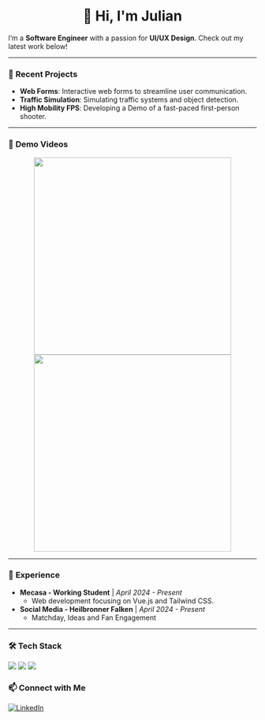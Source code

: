 
<h1 align="center">👋 Hi, I'm Julian</h1>

I’m a **Software Engineer** with a passion for **UI/UX Design**. Check out my latest work below!

---

### 🚀 **Recent Projects**
- **Web Forms**: Interactive web forms to streamline user communication.  
- **Traffic Simulation**: Simulating traffic systems and object detection.  
- **High Mobility FPS**: Developing a Demo of a fast-paced first-person shooter.

---

### 🎥 **Demo Videos**
<p align="center">
    <a href="(https://www.youtube.com/watch?v=Hk_KzLh9cA8)">
        <img src="https://portfolio-website-tau-ten-86.vercel.app/img/Screenshot_2.151f88f9.png" width="400px" />
    </a>
     <a href="(https://www.youtube.com/watch?v=FjWsulKJRnQ)">
        <img src="[https://portfolio-website-tau-ten-86.vercel.app/img/Screenshot_2.151f88f9.png](https://portfolio-website-tau-ten-86.vercel.app/img/Screenshot_8.6ff188d6.png)" width="400px" />
    </a>
</p>

---

### 💼 **Experience**
- **Mecasa - Working Student** | *April 2024 - Present*
  - Web development focusing on Vue.js and Tailwind CSS.
- **Social Media - Heilbronner Falken** | *April 2024 - Present*
  - Matchday, Ideas and Fan Engagement

---

### 🛠 **Tech Stack**
<p align="left">
  <img src="https://img.shields.io/badge/Vue.js-4FC08D?style=for-the-badge&logo=vue.js&logoColor=white">
  <img src="https://img.shields.io/badge/TailwindCSS-38B2AC?style=for-the-badge&logo=tailwind-css&logoColor=white">
  <img src="https://img.shields.io/badge/Figma-000000?style=for-the-badge&logo=figma&logoColor=white">
</p>

### 📫 **Connect with Me**
<p align="left">
<a href="https://www.linkedin.com/in/julian-freudenberger-aa8a48268/" target="blank"><img src="https://img.shields.io/badge/LinkedIn-0077B5?style=for-the-badge&logo=linkedin&logoColor=white" alt="LinkedIn" /></a>

